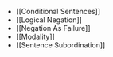 
- [[Conditional Sentences]]
- [[Logical Negation]]
- [[Negation As Failure]]
- [[Modality]]
- [[Sentence Subordination]]
